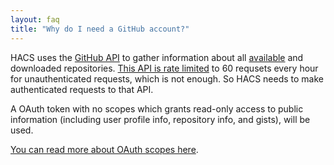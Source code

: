 ```yaml
---
layout: faq
title: "Why do I need a GitHub account?"
---
```

HACS uses the [GitHub API](https://docs.github.com/en/rest) to gather information about all [available](https://github.com/hacs/default) and downloaded repositories. [This API is rate limited](https://docs.github.com/en/rest/overview/resources-in-the-rest-api#rate-limiting) to 60 requsets every hour for unauthenticated requests, which is not enough. So HACS needs to make authenticated requests to that API.

A OAuth token with no scopes which grants read-only access to public information (including user profile info, repository info, and gists), will be used.

[You can read more about OAuth scopes here](https://docs.github.com/en/developers/apps/building-oauth-apps/scopes-for-oauth-apps).